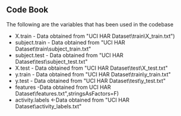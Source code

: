 ## Code Book

The following are the variables that has been used in the codebase

 * X.train - Data obtained from "UCI HAR Dataset\\train\\X_train.txt")
 * subject.train - Data obtained from "UCI HAR Dataset\\train\\subject_train.txt"
  * subject.test - Data obtained from "UCI HAR Dataset\\test\\subject_test.txt"
  * X.test - Data obtained from "UCI HAR Dataset\\test\\X_test.txt"
  * y.train - Data obtained from "UCI HAR Dataset\\train\\y_train.txt"
  * y.test - Data obtained from "UCI HAR Dataset\\test\\y_test.txt"
  * features -Data obtained from UCI HAR Dataset\\features.txt",stringsAsFactors=F)
  * activity.labels <-Data obtained from "UCI HAR Dataset\\activity_labels.txt"